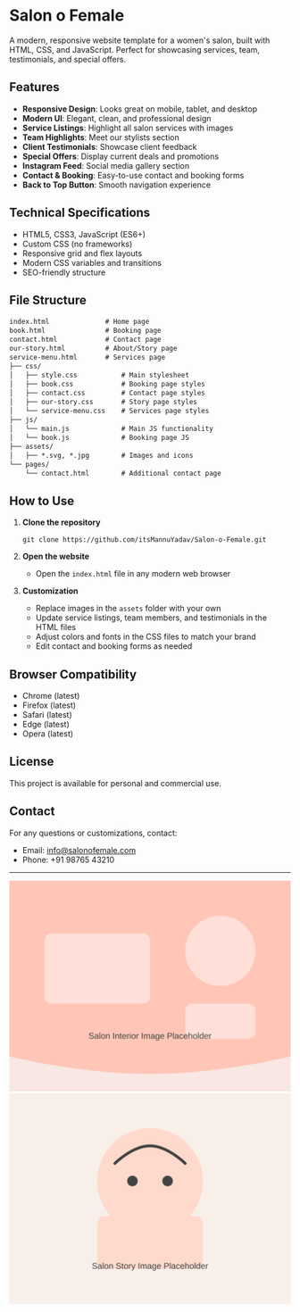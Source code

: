 # Salon o Female

A modern, responsive website template for a women's salon, built with HTML, CSS, and JavaScript. Perfect for showcasing services, team, testimonials, and special offers.

## Features

- **Responsive Design**: Looks great on mobile, tablet, and desktop
- **Modern UI**: Elegant, clean, and professional design
- **Service Listings**: Highlight all salon services with images
- **Team Highlights**: Meet our stylists section
- **Client Testimonials**: Showcase client feedback
- **Special Offers**: Display current deals and promotions
- **Instagram Feed**: Social media gallery section
- **Contact & Booking**: Easy-to-use contact and booking forms
- **Back to Top Button**: Smooth navigation experience

## Technical Specifications

- HTML5, CSS3, JavaScript (ES6+)
- Custom CSS (no frameworks)
- Responsive grid and flex layouts
- Modern CSS variables and transitions
- SEO-friendly structure

## File Structure

```
index.html              # Home page
book.html               # Booking page
contact.html            # Contact page
our-story.html          # About/Story page
service-menu.html       # Services page
├── css/
│   ├── style.css           # Main stylesheet
│   ├── book.css            # Booking page styles
│   ├── contact.css         # Contact page styles
│   ├── our-story.css       # Story page styles
│   └── service-menu.css    # Services page styles
├── js/
│   └── main.js             # Main JS functionality
│   └── book.js             # Booking page JS
├── assets/
│   ├── *.svg, *.jpg        # Images and icons
└── pages/
    └── contact.html        # Additional contact page
```

## How to Use

1. **Clone the repository**
   ```
   git clone https://github.com/itsMannuYadav/Salon-o-Female.git
   ```

2. **Open the website**
   - Open the `index.html` file in any modern web browser

3. **Customization**
   - Replace images in the `assets` folder with your own
   - Update service listings, team members, and testimonials in the HTML files
   - Adjust colors and fonts in the CSS files to match your brand
   - Edit contact and booking forms as needed

## Browser Compatibility

- Chrome (latest)
- Firefox (latest)
- Safari (latest)
- Edge (latest)
- Opera (latest)

## License

This project is available for personal and commercial use.

## Contact

For any questions or customizations, contact:
- Email: info@salonofemale.com
- Phone: +91 98765 43210

---

![Salon o Female Screenshot 1](assets/hero.svg)
![Salon o Female Screenshot 2](assets/story.svg)
